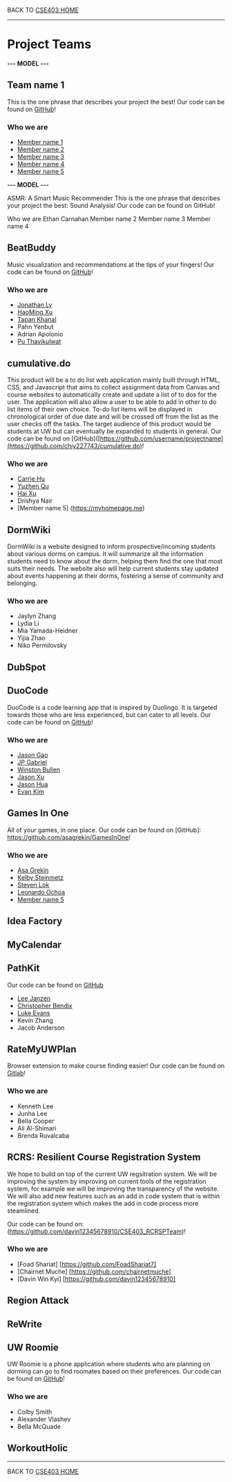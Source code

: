 BACK TO [CSE403 HOME](README.md)

---

# Project Teams

**--- MODEL ---**

## Team name 1

This is the one phrase that describes your project the best!
Our code can be found on [GitHub](https://github.com/username/projectname)!

### Who we are

  - [Member name 1](https://myhomepage.me)
  - [Member name 2](https://myhomepage.me)
  - [Member name 3](https://myhomepage.me)
  - [Member name 4](https://myhomepage.me)
  - [Member name 5](https://myhomepage.me)

**--- MODEL ---**

ASMR: A Smart Music Recommender
This is the one phrase that describes your project the best: Sound Analysis! Our code can be found on GitHub!

Who we are
Ethan Carnahan
Member name 2
Member name 3
Member name 4

## BeatBuddy

Music visualization and recommendations at the tips of your fingers!
Our code can be found on [GitHub](https://github.com/hmxxu/beatbuddy)!

### Who we are

  - [Jonathan Ly](https://jly02.github.io)
  - [HaoMing Xu](https://hmxxu.github.io)
  - [Tapan Khanal](https://www.linkedin.com/in/tapkha/)
  - Pahn Yenbut
  - Adrian Apolonio
  - [Pu Thavikulwat](https://pu-thavi.com)

## cumulative.do
This product will be a to do list web application mainly built through HTML, CSS, and Javascript that aims to collect assignment data from Canvas and course websites to automatically create and update a list of to dos for the user. The application will also allow a user to be able to add in other to do list items of their own choice. To-do list items will be displayed in chronological order of due date and will be crossed off from the list as the user checks off the tasks. The target audience of this product would be students at UW but can eventually be expanded to students in general. 
Our code can be found on [GitHub]([https://github.com/username/projectname](https://github.com/chjy227743/cumulative.do)!

### Who we are

  - [Carrie Hu](https://github.com/chjy227743)
  - [Yuzhen Qu](https://github.com/yuzhenqu)
  - [Hai Xu](https://github.com/haiprivate)
  - Drishya Nair
  - [Member name 5] (https://myhomepage.me)

## DormWiki

DormWiki is a website designed to inform prospective/incoming students about various dorms on campus. It will summarize all the information students need to know about the dorm, helping them find the one that most suits their needs. The website also will help current students stay updated about events happening at their dorms, fostering a sense of community and belonging.

### Who we are

  - Jaylyn Zhang
  - Lydia Li
  - Mia Yamada-Heidner
  - Yijia Zhao
  - Niko Permilovsky


## DubSpot

## DuoCode

DuoCode is a code learning app that is inspired by Duolingo. It is targeted towards those who are less experienced, but can cater to all levels.
Our code can be found on [GitHub](https://github.com/winstonbullen/DuoCode)!

### Who we are

  - [Jason Gao](https://github.com/jgao222)
  - [JP Gabriel](https://www.linkedin.com/in/jpgab/)
  - [Winston Bullen](https://www.linkedin.com/in/winbullen/)
  - [Jason Xu](https://www.linkedin.com/in/jaxu/)
  - [Jason Hua](https://github.com/Jhhua04)
  - [Evan Kim](https://www.linkedin.com/in/evan-h-kim/)

## Games In One

All of your games, in one place.
Our code can be found on [GitHub]: https://github.com/asagrekin/GamesInOne!

### Who we are

  - [Asa Grekin](https://www.linkedin.com/in/asagrekin/)
  - [Kelby Steinmetz](https://www.linkedin.com/in/kelbys2/)
  - [Steven Lok](https://www.linkedin.com/in/steven-lok/)
  - [Leonardo Ochoa](https://www.linkedin.com/in/leonardo-ochoa-)
  - [Member name 5](https://myhomepage.me)
## Idea Factory

## MyCalendar

## PathKit

Our code can be found on [GitHub](https://github.com/LeeJMorel/PathKit)

  - [Lee Janzen](https://leejmorel.github.io/#/)
  - [Christopher Bendix](https://github.com/neonsigh)
  - [Luke Evans](https://github.com/puggernauts)
  - Kevin Zhang
  - Jacob Anderson

## RateMyUWPlan

Browser extension to make course finding easier!
Our code can be found on [Gitlab](https://gitlab.cs.washington.edu/cm03/project09-ratemyuwplan)!

### Who we are

  - Kenneth Lee
  - Junha Lee
  - Bella Cooper
  - Ali Al-Shimari
  - Brenda Ruvalcaba

## RCRS: Resilient Course Registration System
We hope to build on top of the current UW regsitration system. We will be improving the system by improving on current tools of the registration system, for example we will be
improving the transparency of the website. We will also add new features such as an add
in code system that is within the registration system which makes the add in code process
more steamlined.

Our code can be found on: (https://github.com/davin12345678910/CSE403_RCRSPTeam)!

### Who we are

- [Foad Shariat] [https://github.com/FoadShariat7]
- [Chairnet Muche] [https://github.com/chairnetmuche]
- [Davin Win Kyi] [https://github.com/davin12345678910]

## Region Attack

## ReWrite

## UW Roomie

UW Roomie is a phone application where students who are planning on dorming can go to find roomates based on their preferences.
Our code can be found on [GitHub](https://github.com/Zanderthegreat12/UW-Roomie)!

### Who we are

  - Colby Smith
  - Alexander Vlashev
  - Bella McQuade

## WorkoutHolic

---

BACK TO [CSE403 HOME](README.md)
